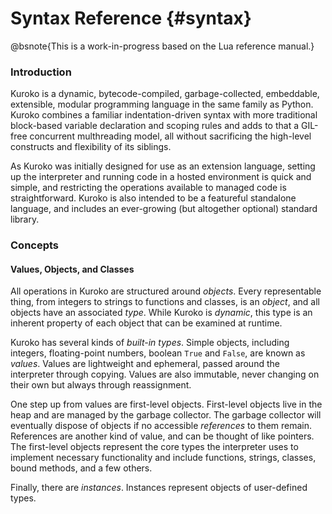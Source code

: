 # Syntax Reference {#syntax}

@bsnote{This is a work-in-progress based on the Lua reference manual.}

### Introduction

Kuroko is a dynamic, bytecode-compiled, garbage-collected, embeddable, extensible, modular programming language in the same family as Python. Kuroko combines a familiar indentation-driven syntax with more traditional block-based variable declaration and scoping rules and adds to that a GIL-free concurrent multhreading model, all without sacrificing the high-level constructs and flexibility of its siblings.

As Kuroko was initially designed for use as an extension language, setting up the interpreter and running code in a hosted environment is quick and simple, and restricting the operations available to managed code is straightforward. Kuroko is also intended to be a featureful standalone language, and includes an ever-growing (but altogether optional) standard library.

### Concepts

#### Values, Objects, and Classes

All operations in Kuroko are structured around _objects_. Every representable thing, from integers to strings to functions and classes, is an _object_, and all objects have an associated _type_. While Kuroko is _dynamic_, this type is an inherent property of each object that can be examined at runtime.

Kuroko has several kinds of _built-in types_. Simple objects, including integers, floating-point numbers, boolean `True` and `False`, are known as _values_. Values are lightweight and ephemeral, passed around the interpreter through copying. Values are also immutable, never changing on their own but always through reassignment.

One step up from values are first-level objects. First-level objects live in the heap and are managed by the garbage collector. The garbage collector will eventually dispose of objects if no accessible _references_ to them remain. References are another kind of value, and can be thought of like pointers. The first-level objects represent the core types the interpreter uses to implement necessary functionality and include functions, strings, classes, bound methods, and a few others.

Finally, there are _instances_. Instances represent objects of user-defined types.

